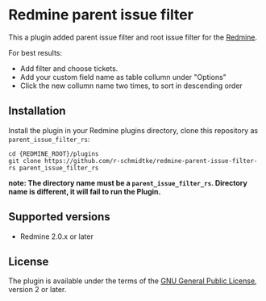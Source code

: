 Redmine parent issue filter
===========================

This a plugin added parent issue filter and root issue filter for the [Redmine](http://www.redmine.org).

For best results:
* Add filter and choose tickets.
* Add your custom field name as table collumn under "Options"
* Click the new collumn name two times, to sort in descending order

Installation
------------

Install the plugin in your Redmine plugins directory, clone this repository as `parent_issue_filter_rs`:

    cd {REDMINE_ROOT}/plugins
    git clone https://github.com/r-schmidtke/redmine-parent-issue-filter-rs parent_issue_filter_rs

**note: The directory name must be a `parent_issue_filter_rs`. Directory name is different, it will fail to run the Plugin.**


Supported versions
------------------

* Redmine 2.0.x or later

License
-------

The plugin is available under the terms of the [GNU General Public License](http://www.gnu.org/licenses/gpl-2.0.html), version 2 or later.

